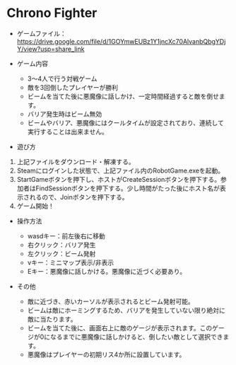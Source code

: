 # Chrono Fighter

* ゲームファイル：https://drive.google.com/file/d/1GOYmwEUBz1Y1jncXc70AlvanbQbgYDjY/view?usp=share_link
* ゲーム内容
  * 3〜4人で行う対戦ゲーム
  * 敵を3回倒したプレイヤーが勝利
  * ビームを当てた後に悪魔像に話しかけ、一定時間経過すると敵を倒せます。
  * バリア発生時はビーム無効
  * ビームやバリア、悪魔像にはクールタイムが設定されており、連続して実行することは出来ません。

* 遊び方
1. 上記ファイルをダウンロード・解凍する。
2. Steamにログインした状態で、上記ファイル内のRobotGame.exeを起動。
3. StartGameボタンを押下し、ホストがCreateSessionボタンを押下する。参加者はFindSessionボタンを押下する。少し時間がたった後にホスト名が表示されるので、Joinボタンを押下する。
4. ゲーム開始！

* 操作方法
  * wasdキー：前左後右に移動
  * 右クリック：バリア発生
  * 左クリック：ビーム発射
  * vキー：ミニマップ表示/非表示
  * Eキー：悪魔像に話しかける。悪魔像に近づく必要あり。

* その他
  * 敵に近づき、赤いカーソルが表示されるとビーム発射可能。
  * ビームは敵にホーミングするため、バリアを発生していない限り絶対に敵に当たります。 
  * ビームを当てた後に、画面右上に敵のゲージが表示されます。このゲージが0になるまでに悪魔像に話しかけると、倒したい敵として選択できます。
  * 悪魔像はプレイヤーの初期リス4か所に設置しています。
  
